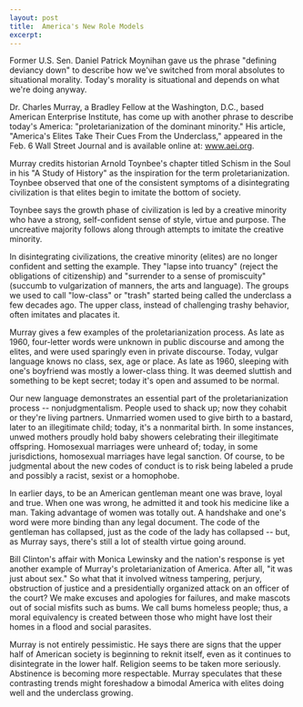 ```yaml
---
layout: post
title:  America's New Role Models
excerpt:
---
```












Former U.S. Sen. Daniel Patrick Moynihan gave us the phrase "defining deviancy down" to describe how we've switched from moral absolutes to situational morality. Today's morality is situational and depends on what we're doing anyway.


Dr. Charles Murray, a Bradley Fellow at the Washington, D.C., based American Enterprise Institute, has come up with another phrase to describe today's America: "proletarianization of the dominant minority." His article, "America's Elites Take Their Cues From the Underclass," appeared in the Feb. 6 Wall Street Journal and is available online at: www.aei.org.


Murray credits historian Arnold Toynbee's chapter titled Schism in the Soul in his "A Study of History" as the inspiration for the term proletarianization. Toynbee observed that one of the consistent symptoms of a disintegrating civilization is that elites begin to imitate the bottom of society.


Toynbee says the growth phase of civilization is led by a creative minority who have a strong, self-confident sense of style, virtue and purpose. The uncreative majority follows along through attempts to imitate the creative minority.


In disintegrating civilizations, the creative minority (elites) are no longer confident and setting the example. They "lapse into truancy" (reject the obligations of citizenship) and "surrender to a sense of promiscuity" (succumb to vulgarization of manners, the arts and language). The groups we used to call "low-class" or "trash" started being called the underclass a few decades ago. The upper class, instead of challenging trashy behavior, often imitates and placates it.


Murray gives a few examples of the proletarianization process. As late as 1960, four-letter words were unknown in public discourse and among the elites, and were used sparingly even in private discourse. Today, vulgar language knows no class, sex, age or place. As late as 1960, sleeping with one's boyfriend was mostly a lower-class thing. It was deemed sluttish and something to be kept secret; today it's open and assumed to be normal.


Our new language demonstrates an essential part of the proletarianization process -- nonjudgmentalism. People used to shack up; now they cohabit or they're living partners. Unmarried women used to give birth to a bastard, later to an illegitimate child; today, it's a nonmarital birth. In some instances, unwed mothers proudly hold baby showers celebrating their illegitimate offspring. Homosexual marriages were unheard of; today, in some jurisdictions, homosexual marriages have legal sanction. Of course, to be judgmental about the new codes of conduct is to risk being labeled a prude and possibly a racist, sexist or a homophobe.


In earlier days, to be an American gentleman meant one was brave, loyal and true. When one was wrong, he admitted it and took his medicine like a man. Taking advantage of women was totally out. A handshake and one's word were more binding than any legal document. The code of the gentleman has collapsed, just as the code of the lady has collapsed -- but, as Murray says, there's still a lot of stealth virtue going around.


Bill Clinton's affair with Monica Lewinsky and the nation's response is yet another example of Murray's proletarianization of America. After all, "it was just about sex." So what that it involved witness tampering, perjury, obstruction of justice and a presidentially organized attack on an officer of the court? We make excuses and apologies for failures, and make mascots out of social misfits such as bums. We call bums homeless people; thus, a moral equivalency is created between those who might have lost their homes in a flood and social parasites.


Murray is not entirely pessimistic. He says there are signs that the upper half of American society is beginning to reknit itself, even as it continues to disintegrate in the lower half. Religion seems to be taken more seriously. Abstinence is becoming more respectable. Murray speculates that these contrasting trends might foreshadow a bimodal America with elites doing well and the underclass growing.



